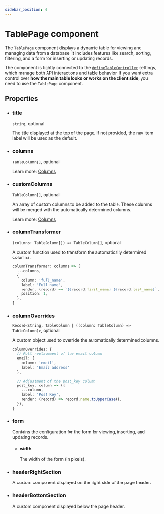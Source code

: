 ```yaml
---
sidebar_position: 4
---
```


# TablePage component

The `TablePage` component displays a dynamic table for viewing and managing data from a database. It includes features like search, sorting, filtering, and a form for inserting or updating records.

The component is tightly connected to the [`defineTableController`](/table/configuration/api) settings, which manage both API interactions and table behavior. If you want extra control over **how the main table looks or works on the client side**, you need to use the `TablePage` component.


## Properties

- ### title

  `string`, optional

  The title displayed at the top of the page. If not provided, the nav item label will be used as the default.

- ### columns

  `TableColumn[]`, optional

  Learn more: [Columns](/table/configuration/api#columns-1)

- ### customColumns

  `TableColumn[]`, optional

  An array of custom columns to be added to the table. These columns will be merged with the automatically determined columns.

  Learn more: [Columns](/table/configuration/api#columns-1)

- ### columnTransformer

  `(columns: TableColumn[]) => TableColumn[]`, optional

  A custom function used to transform the automatically determined columns.

  ```typescript
  columnTransformer: columns => [
    ...columns,
    {
      column: 'full_name',
      label: 'Full name',
      render: (record) => `${record.first_name} ${record.last_name}`,
      position: 1,
    },
  ]
  ```

- ### columnOverrides

  `Record<string, TableColumn | ((column: TableColumn) => TableColumn)>`, optional

  A custom object used to override the automatically determined columns.

  ```typescript title="Example"
  columnOverrides: {
    // Full replacement of the email column
    email: { 
      column: 'email',
      label: 'Email address' 
    },

    // Adjustment of the post_key column
    post_key: column => ({
      ...column,
      label: 'Post Key',
      render: (record) => record.name.toUpperCase(),
    }),
  }
  ```

- ### form

  Contains the configuration for the form for viewing, inserting, and updating records.

  - #### width

    The width of the form (in pixels).

- ### headerRightSection

  A custom component displayed on the right side of the page header.

- ### headerBottomSection

  A custom component displayed below the page header.
